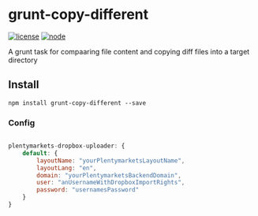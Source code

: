 # grunt-copy-different
[![license][license-image]][license-url]
[![node][node-image]][node-url]

[node-image]:https://img.shields.io/badge/node.js-%3E=_0.10-green.svg?style=flat-square
[node-url]:https://nodejs.org/download/

[license-image]:https://img.shields.io/github/license/JCMais/node-libcurl.svg?style=flat-square
[license-url]:https://raw.githubusercontent.com/JCMais/node-libcurl/develop/LICENSE-MIT
A grunt task for compaaring file content and copying diff files into a target directory

## Install
```npm install grunt-copy-different --save```


### Config
```javascript

plentymarkets-dropbox-uploader: {
	default: {
		layoutName: "yourPlentymarketsLayoutName",
		layoutLang: "en",
		domain: "yourPlentymarketsBackendDomain",
		user: "anUsernameWithDropboxImportRights",
		password: "usernamesPassword"
	}
}

```
